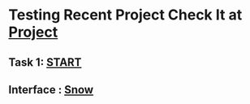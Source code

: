 # Testing Recent Project Check It at [Project](https://akshaysharma-akay.github.io)
## Task 1: [START](https://akshaysharma-akay.github.io/start.html)
## Interface : [Snow](https://akshaysharma-akay.github.io/Interfaces/Snow/home.html)
